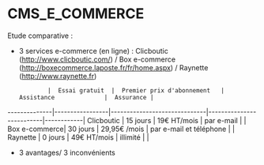 CMS_E_COMMERCE
==============

Etude comparative :
- 3 services e-commerce (en ligne) : Clicboutic (http://www.clicboutic.com/) / Box e-commerce (http://boxecommerce.laposte.fr/fr/home.aspx) / Raynette (http://www.raynette.fr)


              |  Essai gratuit  |  Premier prix d'abonnement   |  Assistance              |  Assurance |
--------------|-----------------|------------------------------|--------------------------|------------|
Clicboutic    |  15 jours       |   19€ HT/mois                |  par e-mail              |  |
Box e-commerce|  30 jours       |   29,95€ /mois               |  par e-mail et téléphone |  |
Raynette      |  0 jours        |   49€ HT/mois                |  illimité                |  |

  

- 3 avantages/ 3 inconvénients
